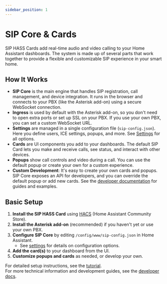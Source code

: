 ```yaml
---
sidebar_position: 1
---
```


# SIP Core & Cards

SIP HASS Cards add real-time audio and video calling to your Home Assistant dashboards. The system is made up of several parts that work together to provide a flexible and customizable SIP experience in your smart home.

## How It Works

- **SIP Core** is the main engine that handles SIP registration, call management, and device integration. It runs in the browser and connects to your PBX (like the Asterisk add-on) using a secure WebSocket connection.
- **Ingress** is used by default with the Asterisk add-on, so you don't need to open extra ports or set up SSL on your PBX. If you use your own PBX, you can set a custom WebSocket URL.
- **Settings** are managed in a single configuration file (`sip-config.json`). Here you define users, ICE settings, popups, and more. See [Settings](./settings.md) for all options.
- **Cards** are UI components you add to your dashboards. The default SIP Card lets you make and receive calls, see status, and interact with other devices.
- **Popups** show call controls and video during a call. You can use the default popup or create your own for a custom experience.
- **Custom Development**: It's easy to create your own cards and popups. SIP Core exposes an API for developers, and you can override the default popup or add new cards. See the [developer documentation](../developers/card/introduction.md) for guides and examples.

## Basic Setup

1. **Install the SIP HASS Card** using [HACS](https://hacs.xyz/) (Home Assistant Community Store).
2. **Install the Asterisk add-on** (recommended) if you haven't yet or use your own PBX.
3. **Configure SIP Core** by editing `/config/www/sip-config.json` in Home Assistant.
    - See [settings](./settings.md) for details on configuration options.
4. **Add the card(s)** to your dashboard from the UI.
5. **Customize popups and cards** as needed, or develop your own.

For detailed setup instructions, see the [tutorial](../tutorial/introduction.md).  
For more technical information and development guides, see the [developer docs](../developers/card/introduction.md).
